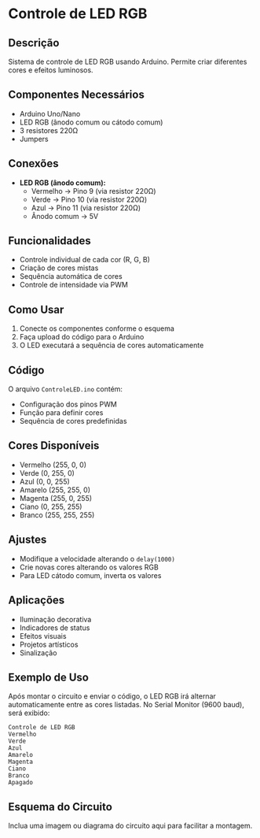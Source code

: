 # Controle de LED RGB

## Descrição
Sistema de controle de LED RGB usando Arduino. Permite criar diferentes cores e efeitos luminosos.

## Componentes Necessários
- Arduino Uno/Nano
- LED RGB (ânodo comum ou cátodo comum)
- 3 resistores 220Ω
- Jumpers

## Conexões
- **LED RGB (ânodo comum):**
  - Vermelho → Pino 9 (via resistor 220Ω)
  - Verde → Pino 10 (via resistor 220Ω)
  - Azul → Pino 11 (via resistor 220Ω)
  - Ânodo comum → 5V

## Funcionalidades
- Controle individual de cada cor (R, G, B)
- Criação de cores mistas
- Sequência automática de cores
- Controle de intensidade via PWM

## Como Usar
1. Conecte os componentes conforme o esquema
2. Faça upload do código para o Arduino
3. O LED executará a sequência de cores automaticamente

## Código
O arquivo `ControleLED.ino` contém:
- Configuração dos pinos PWM
- Função para definir cores
- Sequência de cores predefinidas

## Cores Disponíveis
- Vermelho (255, 0, 0)
- Verde (0, 255, 0)
- Azul (0, 0, 255)
- Amarelo (255, 255, 0)
- Magenta (255, 0, 255)
- Ciano (0, 255, 255)
- Branco (255, 255, 255)

## Ajustes
- Modifique a velocidade alterando o `delay(1000)`
- Crie novas cores alterando os valores RGB
- Para LED cátodo comum, inverta os valores

## Aplicações
- Iluminação decorativa
- Indicadores de status
- Efeitos visuais
- Projetos artísticos
- Sinalização 

## Exemplo de Uso
Após montar o circuito e enviar o código, o LED RGB irá alternar automaticamente entre as cores listadas. No Serial Monitor (9600 baud), será exibido:

```
Controle de LED RGB
Vermelho
Verde
Azul
Amarelo
Magenta
Ciano
Branco
Apagado
```

## Esquema do Circuito
Inclua uma imagem ou diagrama do circuito aqui para facilitar a montagem. 
